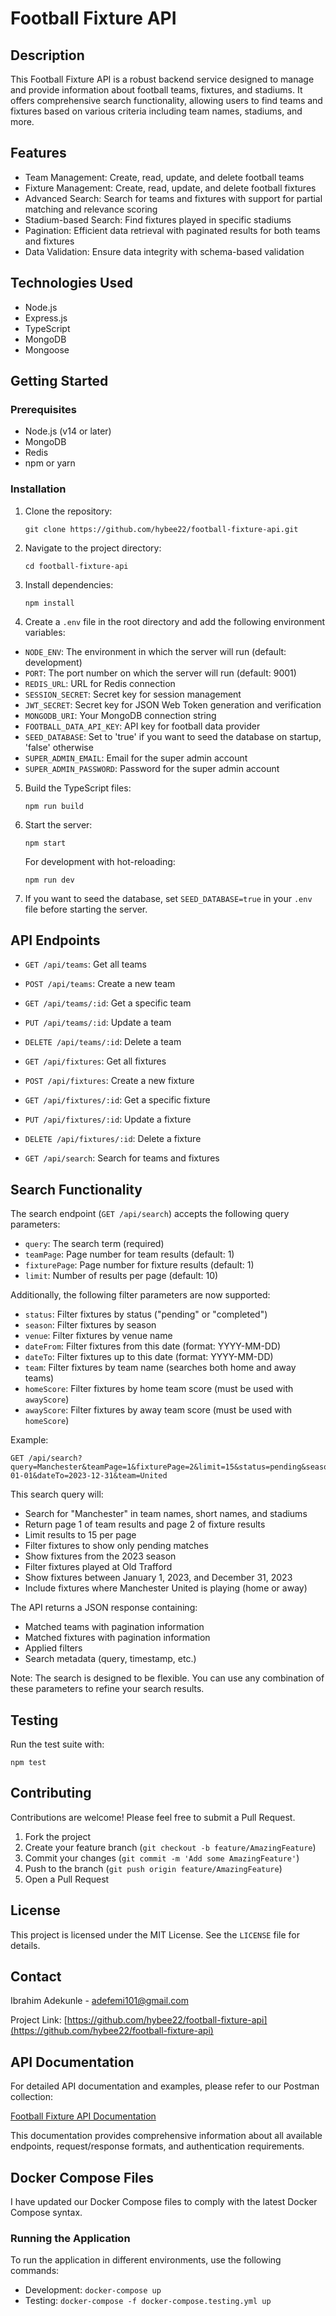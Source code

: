 # Football Fixture API

## Description

This Football Fixture API is a robust backend service designed to manage and provide information about football teams, fixtures, and stadiums. It offers comprehensive search functionality, allowing users to find teams and fixtures based on various criteria including team names, stadiums, and more.

## Features

- Team Management: Create, read, update, and delete football teams
- Fixture Management: Create, read, update, and delete football fixtures
- Advanced Search: Search for teams and fixtures with support for partial matching and relevance scoring
- Stadium-based Search: Find fixtures played in specific stadiums
- Pagination: Efficient data retrieval with paginated results for both teams and fixtures
- Data Validation: Ensure data integrity with schema-based validation

## Technologies Used

- Node.js
- Express.js
- TypeScript
- MongoDB
- Mongoose

## Getting Started

### Prerequisites

- Node.js (v14 or later)
- MongoDB
- Redis
- npm or yarn

### Installation

1. Clone the repository:

   ```
   git clone https://github.com/hybee22/football-fixture-api.git
   ```

2. Navigate to the project directory:

   ```
   cd football-fixture-api
   ```

3. Install dependencies:

   ```
   npm install
   ```

4. Create a `.env` file in the root directory and add the following environment variables:

- `NODE_ENV`: The environment in which the server will run (default: development)
- `PORT`: The port number on which the server will run (default: 9001)
- `REDIS_URL`: URL for Redis connection
- `SESSION_SECRET`: Secret key for session management
- `JWT_SECRET`: Secret key for JSON Web Token generation and verification
- `MONGODB_URI`: Your MongoDB connection string
- `FOOTBALL_DATA_API_KEY`: API key for football data provider
- `SEED_DATABASE`: Set to 'true' if you want to seed the database on startup, 'false' otherwise
- `SUPER_ADMIN_EMAIL`: Email for the super admin account
- `SUPER_ADMIN_PASSWORD`: Password for the super admin account

5. Build the TypeScript files:

   ```
   npm run build
   ```

6. Start the server:

   ```
   npm start
   ```

   For development with hot-reloading:

   ```
   npm run dev
   ```

7. If you want to seed the database, set `SEED_DATABASE=true` in your `.env` file before starting the server.

## API Endpoints

- `GET /api/teams`: Get all teams
- `POST /api/teams`: Create a new team
- `GET /api/teams/:id`: Get a specific team
- `PUT /api/teams/:id`: Update a team
- `DELETE /api/teams/:id`: Delete a team

- `GET /api/fixtures`: Get all fixtures
- `POST /api/fixtures`: Create a new fixture
- `GET /api/fixtures/:id`: Get a specific fixture
- `PUT /api/fixtures/:id`: Update a fixture
- `DELETE /api/fixtures/:id`: Delete a fixture

- `GET /api/search`: Search for teams and fixtures

## Search Functionality

The search endpoint (`GET /api/search`) accepts the following query parameters:

- `query`: The search term (required)
- `teamPage`: Page number for team results (default: 1)
- `fixturePage`: Page number for fixture results (default: 1)
- `limit`: Number of results per page (default: 10)

Additionally, the following filter parameters are now supported:

- `status`: Filter fixtures by status ("pending" or "completed")
- `season`: Filter fixtures by season
- `venue`: Filter fixtures by venue name
- `dateFrom`: Filter fixtures from this date (format: YYYY-MM-DD)
- `dateTo`: Filter fixtures up to this date (format: YYYY-MM-DD)
- `team`: Filter fixtures by team name (searches both home and away teams)
- `homeScore`: Filter fixtures by home team score (must be used with `awayScore`)
- `awayScore`: Filter fixtures by away team score (must be used with `homeScore`)

Example:

```
GET /api/search?query=Manchester&teamPage=1&fixturePage=2&limit=15&status=pending&season=2023&venue=Old%20Trafford&dateFrom=2023-01-01&dateTo=2023-12-31&team=United
```

This search query will:

- Search for "Manchester" in team names, short names, and stadiums
- Return page 1 of team results and page 2 of fixture results
- Limit results to 15 per page
- Filter fixtures to show only pending matches
- Show fixtures from the 2023 season
- Filter fixtures played at Old Trafford
- Show fixtures between January 1, 2023, and December 31, 2023
- Include fixtures where Manchester United is playing (home or away)

The API returns a JSON response containing:

- Matched teams with pagination information
- Matched fixtures with pagination information
- Applied filters
- Search metadata (query, timestamp, etc.)

Note: The search is designed to be flexible. You can use any combination of these parameters to refine your search results.

## Testing

Run the test suite with:

```
npm test
```

## Contributing

Contributions are welcome! Please feel free to submit a Pull Request.

1. Fork the project
2. Create your feature branch (`git checkout -b feature/AmazingFeature`)
3. Commit your changes (`git commit -m 'Add some AmazingFeature'`)
4. Push to the branch (`git push origin feature/AmazingFeature`)
5. Open a Pull Request

## License

This project is licensed under the MIT License. See the `LICENSE` file for details.

## Contact

Ibrahim Adekunle - adefemi101@gmail.com

Project Link: [https://github.com/hybee22/football-fixture-api](https://github.com/hybee22/football-fixture-api)

## API Documentation

For detailed API documentation and examples, please refer to our Postman collection:

[Football Fixture API Documentation](https://documenter.getpostman.com/view/7036082/2sAXxWbA2t)

This documentation provides comprehensive information about all available endpoints, request/response formats, and authentication requirements.

## Docker Compose Files

I have updated our Docker Compose files to comply with the latest Docker Compose syntax.

### Running the Application

To run the application in different environments, use the following commands:

- Development: `docker-compose up`
- Testing: `docker-compose -f docker-compose.testing.yml up`
